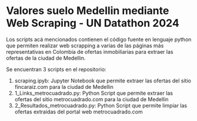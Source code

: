 # Valores suelo Medellin mediante Web Scraping - UN Datathon 2024

Los scripts acá mencionados contienen el código fuente en lenguaje python que permiten realizar web scrapping a varias de las páginas más representativas en Colombia de ofertas inmobiliarias para extraer las ofertas de la ciudad de Medellin.

Se encuentran 3 scripts en el repositorio:
1. scraping.ipyb: Jupyter Notebook que permite extraer las ofertas del sitio fincaraiz.com para la ciudad de Medellin
2. 1_Links_metrocuadrado.py: Python Script que permite extraer las ofertas del sitio metrocuadrado.com para la ciudad de Medellin
3. 2_Resultados_metrocuadrado.py: Python Script que permite limpiar las ofertas extraidas del portal web metrocuadrado.com
